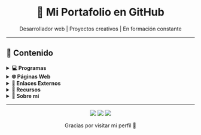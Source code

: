 <h1 align="center">🚀 Mi Portafolio en GitHub</h1>
<p align="center">Desarrollador web | Proyectos creativos | En formación constante</p>

---

## 📂 Contenido

<details>
<summary><strong>💻 Programas</strong></summary>

- (CleanRush/CleanRush.zip)
- Gestor de tareas con SQLite
- App de finanzas personales
</details>

<details>
<summary><strong>🌐 Páginas Web</strong></summary>

- [Portafolio Personal](https://miportafolio.github.io)
- [Tienda Online](https://proyecto-tienda.github.io)
- [App del Clima](https://climaapp.github.io)
</details>

<details>
<summary><strong>🔗 Enlaces Externos</strong></summary>

- [GitHub](https://github.com/tuusuario)
- [LinkedIn](https://linkedin.com/in/tuusuario)
- [Correo](mailto:tuemail@ejemplo.com)
</details>

<details>
<summary><strong>📁 Recursos</strong></summary>

- Plantillas HTML gratuitas
- Bibliotecas de iconos
- Cursos y tutoriales online
</details>

<details>
<summary><strong>📜 Sobre mí</strong></summary>

Soy un apasionado del desarrollo web y la programación creativa. Me encanta crear soluciones útiles y aprender nuevas tecnologías. Siempre buscando colaborar en proyectos interesantes.
</details>

---

<p align="center">
  <img src="https://img.shields.io/badge/HTML5-E34F26?style=for-the-badge&logo=html5&logoColor=white" />
  <img src="https://img.shields.io/badge/CSS3-1572B6?style=for-the-badge&logo=css3&logoColor=white" />
  <img src="https://img.shields.io/badge/JavaScript-F7DF1E?style=for-the-badge&logo=javascript&logoColor=black" />
</p>

<p align="center">Gracias por visitar mi perfil 🙌</p>
